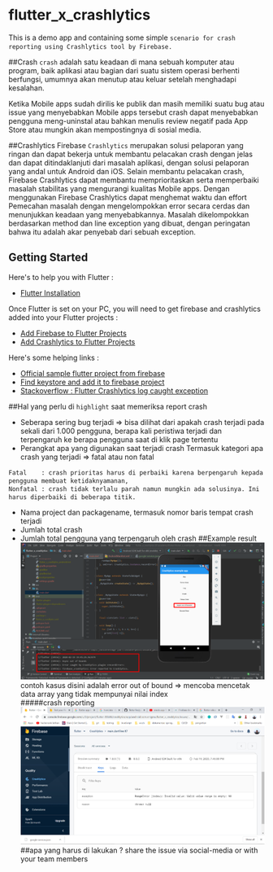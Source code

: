 # flutter_x_crashlytics

This is a demo app and containing some simple `scenario for crash reporting using Crashlytics tool by Firebase.`

##Crash
`crash` adalah satu keadaan di mana sebuah komputer atau program, baik aplikasi atau bagian dari suatu sistem operasi berhenti berfungsi, umumnya akan menutup atau keluar setelah menghadapi kesalahan. 

Ketika Mobile apps sudah dirilis ke publik dan masih memiliki suatu bug atau issue yang menyebabkan Mobile apps tersebut crash dapat menyebabkan pengguna meng-uninstal atau bahkan menulis review negatif pada App Store atau mungkin akan mempostingnya di sosial media.

##Crashlytics
Firebase `Crashlytics` merupakan solusi pelaporan yang ringan dan dapat bekerja untuk membantu pelacakan crash dengan jelas dan dapat ditindaklanjuti dari masalah aplikasi, dengan solusi pelaporan yang andal untuk Android dan iOS. Selain membantu pelacakan crash, Firebase Crashlytics dapat membantu memprioritaskan serta memperbaiki masalah stabilitas yang mengurangi kualitas Mobile apps. Dengan menggunakan Firebase Crashlytics dapat menghemat waktu dan effort Pemecahan masalah dengan mengelompokkan error secara cerdas dan menunjukkan keadaan yang menyebabkannya.
Masalah dikelompokkan berdasarkan method dan line exception yang dibuat, dengan peringatan bahwa itu adalah akar penyebab dari sebuah exception.

## Getting Started

Here's to help you with Flutter : 
- [Flutter Installation](https://flutter.dev/docs/get-started/install)

Once Flutter is set on your PC, you will need to get firebase and crashlytics added into your Flutter projects :
- [Add Firebase to Flutter Projects](https://firebase.google.com/docs/flutter/setup?platform=android)
- [Add Crashlytics to Flutter Projects](https://pub.dev/packages/firebase_crashlytics)

Here's some helping links :
- [Official sample flutter project from firebase](https://github.com/FirebaseExtended/flutterfire/tree/master/packages/firebase_crashlytics/example)
- [Find keystore and add it to firebase project](https://codelabs.developers.google.com/codelabs/firebase-android/#4)
- [Stackoverflow : Flutter Crashlytics log caught exception](https://stackoverflow.com/questions/57997416/flutter-crashlytics-log-caught-exception)

##Hal yang perlu di `highlight` saat memeriksa report crash 
- Seberapa sering bug terjadi => bisa dilihat dari apakah crash terjadi pada sekali dari 1.000 pengguna, berapa kali peristiwa terjadi dan terpengaruh ke berapa pengguna saat di klik page tertentu
- Perangkat apa yang digunakan saat terjadi crash 
Termasuk kategori apa crash yang terjadi => fatal atau non fatal
```
Fatal    : crash prioritas harus di perbaiki karena berpengaruh kepada pengguna membuat ketidaknyamanan,
Nonfatal : crash tidak terlalu parah namun mungkin ada solusinya. Ini harus diperbaiki di beberapa titik.
```
- Nama project dan packagename, termasuk nomor baris tempat crash terjadi
- Jumlah total crash
- Jumlah total pengguna yang terpengaruh oleh crash
##Example result
![crash](kliks.png)
contoh kasus disini adalah error out of bound => mencoba mencetak data array yang tidak mempunyai nilai index  
#####crash reporting 
![crash](throw.png)
##apa yang harus di lakukan ?
share the issue via social-media or with your team members
